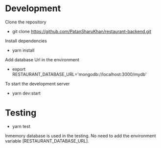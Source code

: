 # Development
Clone the repository
- git clone https://github.com/PatanSharuKhan/restaurant-backend.git

Install dependencies
- yarn install

Add database Url in the environment
- export RESTAURANT_DATABASE_URL='mongodb://localhost:3000/mydb'

To start the development server
- yarn dev:start


# Testing
- yarn test

Inmemory database is used in the testing.
No need to add the environment variable [RESTAURANT_DATABASE_URL].
